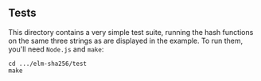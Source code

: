 ## Tests

This directory contains a very simple test suite, running the hash functions on the same three strings as are displayed in the example. To run them, you'll need ```Node.js``` and ```make```:

```
cd .../elm-sha256/test
make
```
